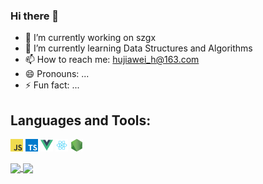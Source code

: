### Hi there 👋

- 🔭 I’m currently working on szgx
- 🌱 I’m currently learning Data Structures and Algorithms
- 📫 How to reach me: hujiawei_h@163.com
- 😄 Pronouns: ...
- ⚡ Fun fact: ...

## Languages and Tools:
<code><img height="20" src="https://raw.githubusercontent.com/github/explore/80688e429a7d4ef2fca1e82350fe8e3517d3494d/topics/javascript/javascript.png"></code>
<code><img height="20" src="https://raw.githubusercontent.com/github/explore/80688e429a7d4ef2fca1e82350fe8e3517d3494d/topics/typescript/typescript.png"></code>
<code><img height="20" src="https://raw.githubusercontent.com/github/explore/80688e429a7d4ef2fca1e82350fe8e3517d3494d/topics/vue/vue.png"></code>
<code><img height="20" src="https://raw.githubusercontent.com/github/explore/80688e429a7d4ef2fca1e82350fe8e3517d3494d/topics/react/react.png"></code>
<code><img height="20" src="https://raw.githubusercontent.com/github/explore/80688e429a7d4ef2fca1e82350fe8e3517d3494d/topics/nodejs/nodejs.png"></code>
<div>
<a href="https://github.com/anuraghazra/github-readme-stats">
  <img align="center" src="https://github-readme-stats.vercel.app/api?username=hjwhuge&count_private=true&show_icons=true" />
</a>
<a href="https://github.com/anuraghazra/convoychat">
  <img align="center" src="https://github-readme-stats.vercel.app/api/top-langs/?username=hjwhuge&layout=compact" />
</a>
</div>

<!--

![](https://github-readme-stats.vercel.app/api?username=hjwhuge&count_private=true&show_icons=true)
![](https://github-readme-stats.vercel.app/api/top-langs/?username=hjwhuge&layout=compact)

-->

<!--

卡片github项目：https://github.com/anuraghazra/github-readme-stats
技能图标网址：https://shields.io/
  图标使用示例：-Vue-3b2e5a?style=plastic&logo=Vue.js
    名称：Vue 颜色：3b2e5a 图标：图标：Vue.js（图标网站：https://simpleicons.org/  如果名称有空格，用 - 连接）
参考项目：https://github.com/moshfiqrony/moshfiqrony
-->


